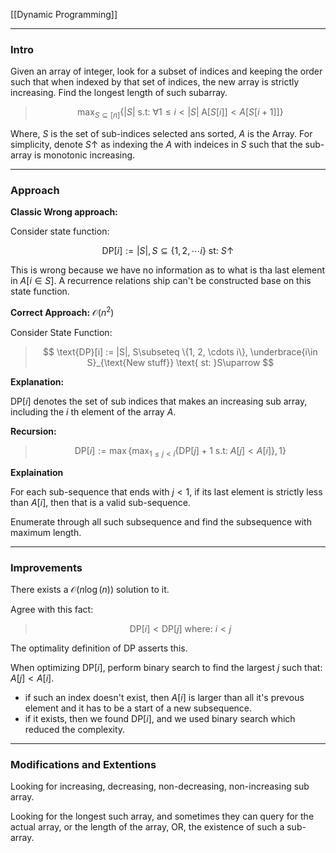 [[Dynamic Programming]]

---
### **Intro**

Given an array of integer, look for a subset of indices and keeping the order such that when indexed by that set of indices, the new array is strictly increasing. Find the longest length of such subarray. 


> $$
> \max_{S\subseteq [n]} \left\lbrace
>     |S| \text{ s.t: } \forall 1\le i < |S| \; \text{A}[S[i]] < A[S[i + 1]]
> \right\rbrace
> $$

Where, $S$ is the set of sub-indices selected ans sorted, $A$ is the Array. For simplicity, denote $S\uparrow$ as indexing the $A$ with indeices in $S$ such that the sub-array is monotonic increasing. 

---
### **Approach**

**Classic Wrong approach:**

Consider state function: 

$$
\text{DP}[i] := |S|, S\subseteq \{1, 2, \cdots i\} \text{ st: }S\uparrow 
$$

This is wrong because we have no information as to what is tha last element in $A[i \in S]$. A recurrence relations ship can't be constructed base on this state function. 

**Correct Approach:** $\mathcal{O}(n^2)$

Consider State Function: 

> $$
> \text{DP}[i] := |S|, S\subseteq \{1, 2, \cdots i\}, \underbrace{i\in S}_{\text{New stuff}} \text{ st: }S\uparrow 
> $$

**Explanation:** 

$\text{DP}[i]$ denotes the set of sub indices that makes an increasing sub array, including the $i$ th element of the array $A$. 

**Recursion:** 

> $$
> \text{DP}[i] := 
> \max \left\lbrace
>     \max_{1\le j < i} \left\lbrace
>         \text{DP}[j] + 1 \text{ s.t: } A[j] < A[i]
>     \right\rbrace, 1
> \right\rbrace
> $$

**Explaination**

For each sub-sequence that ends with $j < 1$, if its last element is strictly less than $A[i]$, then that is a valid sub-sequence. 

Enumerate through all such subsequence and find the subsequence with maximum length. 

---
### **Improvements**

There exists a $\mathcal{O}(n\log(n))$ solution to it. 

Agree with this fact: 

> $$
>     \text{DP}[i] < \text{DP}[j] \text{ where: } i < j
> $$

The optimality definition of $\text{DP}$ asserts this. 

When optimizing $\text{DP}[i]$, perform binary search to find the largest $j$ such that: $A[j] < A[i]$. 
  * if such an index doesn't exist, then $A[i]$ is larger than all it's prevous element and it has to be a start of a new subsequence. 
  * if it exists, then we found $\text{DP}[i]$, and we used binary search which reduced the complexity. 


---
### **Modifications and Extentions**

Looking for increasing, decreasing, non-decreasing, non-increasing sub array. 

Looking for the longest such array, and sometimes they can query for the actual array, or the length of the array, OR, the existence of such a sub-array. 